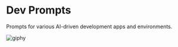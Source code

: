 # Dev Prompts
Prompts for various AI-driven development apps and environments.

![giphy](https://github.com/user-attachments/assets/ef928e48-5e3d-4d08-a3da-9e9ff79d0273)
